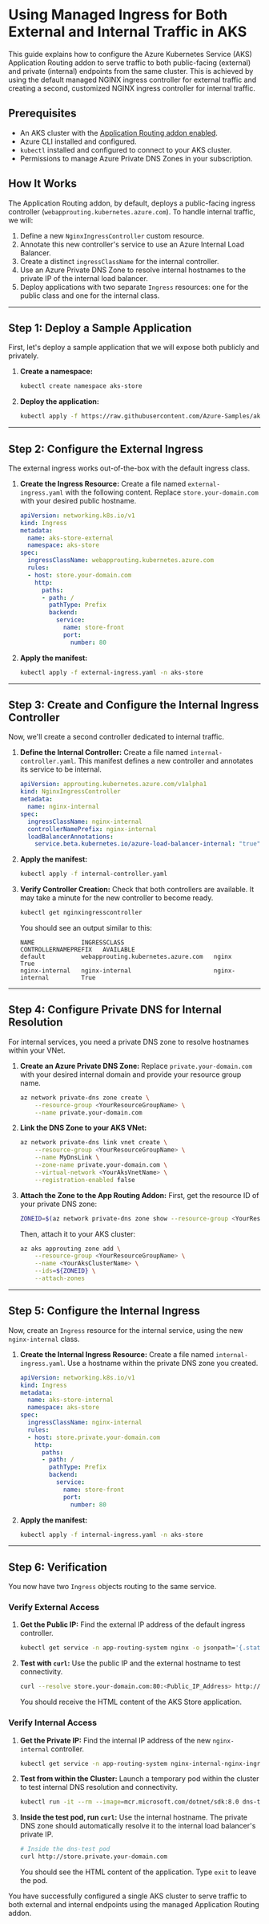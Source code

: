 # Using Managed Ingress for Both External and Internal Traffic in AKS

This guide explains how to configure the Azure Kubernetes Service (AKS) Application Routing addon to serve traffic to both public-facing (external) and private (internal) endpoints from the same cluster. This is achieved by using the default managed NGINX ingress controller for external traffic and creating a second, customized NGINX ingress controller for internal traffic.

## Prerequisites

*   An AKS cluster with the [Application Routing addon enabled](https://learn.microsoft.com/en-us/azure/aks/app-routing).
*   Azure CLI installed and configured.
*   `kubectl` installed and configured to connect to your AKS cluster.
*   Permissions to manage Azure Private DNS Zones in your subscription.

## How It Works

The Application Routing addon, by default, deploys a public-facing ingress controller (`webapprouting.kubernetes.azure.com`). To handle internal traffic, we will:

1.  Define a new `NginxIngressController` custom resource.
2.  Annotate this new controller's service to use an Azure Internal Load Balancer.
3.  Create a distinct `ingressClassName` for the internal controller.
4.  Use an Azure Private DNS Zone to resolve internal hostnames to the private IP of the internal load balancer.
5.  Deploy applications with two separate `Ingress` resources: one for the public class and one for the internal class.

---

## Step 1: Deploy a Sample Application

First, let's deploy a sample application that we will expose both publicly and privately.

1.  **Create a namespace:**
    ```bash
    kubectl create namespace aks-store
    ```

2.  **Deploy the application:**
    ```bash
    kubectl apply -f https://raw.githubusercontent.com/Azure-Samples/aks-store-demo/main/sample-manifests/docs/app-routing/aks-store-deployments-and-services.yaml -n aks-store
    ```

---

## Step 2: Configure the External Ingress

The external ingress works out-of-the-box with the default ingress class.

1.  **Create the Ingress Resource:**
    Create a file named `external-ingress.yaml` with the following content. Replace `store.your-domain.com` with your desired public hostname.

    ```yaml
    apiVersion: networking.k8s.io/v1
    kind: Ingress
    metadata:
      name: aks-store-external
      namespace: aks-store
    spec:
      ingressClassName: webapprouting.kubernetes.azure.com
      rules:
      - host: store.your-domain.com
        http:
          paths:
          - path: /
            pathType: Prefix
            backend:
              service:
                name: store-front
                port:
                  number: 80
    ```

2.  **Apply the manifest:**
    ```bash
    kubectl apply -f external-ingress.yaml -n aks-store
    ```

---

## Step 3: Create and Configure the Internal Ingress Controller

Now, we'll create a second controller dedicated to internal traffic.

1.  **Define the Internal Controller:**
    Create a file named `internal-controller.yaml`. This manifest defines a new controller and annotates its service to be internal.

    ```yaml
    apiVersion: approuting.kubernetes.azure.com/v1alpha1
    kind: NginxIngressController
    metadata:
      name: nginx-internal
    spec:
      ingressClassName: nginx-internal
      controllerNamePrefix: nginx-internal
      loadBalancerAnnotations: 
        service.beta.kubernetes.io/azure-load-balancer-internal: "true"
    ```

2.  **Apply the manifest:**
    ```bash
    kubectl apply -f internal-controller.yaml
    ```

3.  **Verify Controller Creation:**
    Check that both controllers are available. It may take a minute for the new controller to become ready.

    ```bash
    kubectl get nginxingresscontroller
    ```

    You should see an output similar to this:
    ```
    NAME             INGRESSCLASS                         CONTROLLERNAMEPREFIX   AVAILABLE
    default          webapprouting.kubernetes.azure.com   nginx                  True
    nginx-internal   nginx-internal                       nginx-internal         True
    ```

---

## Step 4: Configure Private DNS for Internal Resolution

For internal services, you need a private DNS zone to resolve hostnames within your VNet.

1.  **Create an Azure Private DNS Zone:**
    Replace `private.your-domain.com` with your desired internal domain and provide your resource group name.

    ```bash
    az network private-dns zone create \
        --resource-group <YourResourceGroupName> \
        --name private.your-domain.com
    ```

2.  **Link the DNS Zone to your AKS VNet:**
    ```bash
    az network private-dns link vnet create \
        --resource-group <YourResourceGroupName> \
        --name MyDnsLink \
        --zone-name private.your-domain.com \
        --virtual-network <YourAksVnetName> \
        --registration-enabled false
    ```

3.  **Attach the Zone to the App Routing Addon:**
    First, get the resource ID of your private DNS zone:
    ```bash
    ZONEID=$(az network private-dns zone show --resource-group <YourResourceGroupName> --name private.your-domain.com --query "id" --output tsv)
    ```
    Then, attach it to your AKS cluster:
    ```bash
    az aks approuting zone add \
        --resource-group <YourResourceGroupName> \
        --name <YourAksClusterName> \
        --ids=${ZONEID} \
        --attach-zones
    ```

---

## Step 5: Configure the Internal Ingress

Now, create an `Ingress` resource for the internal service, using the new `nginx-internal` class.

1.  **Create the Internal Ingress Resource:**
    Create a file named `internal-ingress.yaml`. Use a hostname within the private DNS zone you created.

    ```yaml
    apiVersion: networking.k8s.io/v1
    kind: Ingress
    metadata:
      name: aks-store-internal
      namespace: aks-store
    spec:
      ingressClassName: nginx-internal
      rules:
      - host: store.private.your-domain.com
        http:
          paths:
          - path: /
            pathType: Prefix
            backend:
              service:
                name: store-front
                port:
                  number: 80
    ```

2.  **Apply the manifest:**
    ```bash
    kubectl apply -f internal-ingress.yaml -n aks-store
    ```

---

## Step 6: Verification

You now have two `Ingress` objects routing to the same service.

### Verify External Access

1.  **Get the Public IP:**
    Find the external IP address of the default ingress controller.
    ```bash
    kubectl get service -n app-routing-system nginx -o jsonpath='{.status.loadBalancer.ingress[0].ip}'
    ```

2.  **Test with `curl`:**
    Use the public IP and the external hostname to test connectivity.
    ```bash
    curl --resolve store.your-domain.com:80:<Public_IP_Address> http://store.your-domain.com
    ```
    You should receive the HTML content of the AKS Store application.

### Verify Internal Access

1.  **Get the Private IP:**
    Find the internal IP address of the new `nginx-internal` controller.
    ```bash
    kubectl get service -n app-routing-system nginx-internal-nginx-ingress-controller -o jsonpath='{.status.loadBalancer.ingress[0].ip}'
    ```

2.  **Test from within the Cluster:**
    Launch a temporary pod within the cluster to test internal DNS resolution and connectivity.

    ```bash
    kubectl run -it --rm --image=mcr.microsoft.com/dotnet/sdk:8.0 dns-test -- /bin/bash
    ```

3.  **Inside the test pod, run `curl`:**
    Use the internal hostname. The private DNS zone should automatically resolve it to the internal load balancer's private IP.

    ```bash
    # Inside the dns-test pod
    curl http://store.private.your-domain.com
    ```
    You should see the HTML content of the application. Type `exit` to leave the pod.

You have successfully configured a single AKS cluster to serve traffic to both external and internal endpoints using the managed Application Routing addon.
